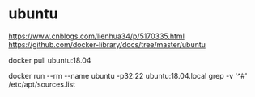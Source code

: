 # ubuntu
https://www.cnblogs.com/lienhua34/p/5170335.html
https://github.com/docker-library/docs/tree/master/ubuntu

docker pull ubuntu:18.04

docker run --rm --name ubuntu -p32:22 ubuntu:18.04.local grep -v '^#' /etc/apt/sources.list
